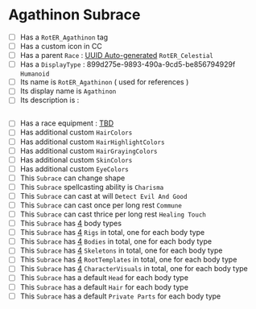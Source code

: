 # Agathinon Subrace

- [ ] Has a `RotER_Agathinon` tag
- [ ] Has a custom icon in CC
- [ ] Has a parent `Race` : [UUID Auto-generated]() `RotER_Celestial`
- [ ] Has a `DisplayType` : 899d275e-9893-490a-9cd5-be856794929f `Humanoid`
- [ ] Its name is `RotER_Agathinon` ( used for references )
- [ ] Its display name is `Agathinon`
- [ ] Its description is :
```

```
- [ ] Has a race equipment : [TBD]()
- [ ] Has additional custom `HairColors`
- [ ] Has additional custom `HairHighlightColors`
- [ ] Has additional custom `HairGrayingColors`
- [ ] Has additional custom `SkinColors`
- [ ] Has additional custom `EyeColors`
- [ ] This `Subrace` can change shape
- [ ] This `Subrace` spellcasting ability is `Charisma`
- [ ] This `Subrace` can cast at will `Detect Evil And Good`
- [ ] This `Subrace` can cast once per long rest `Commune`
- [ ] This `Subrace` can cast thrice per long rest `Healing Touch`
- [ ] This `Subrace` has [4]() body types
- [ ] This `Subrace` has [4]() `Rigs` in total, one for each body type
- [ ] This `Subrace` has [4]() `Bodies` in total, one for each body type
- [ ] This `Subrace` has [4]() `Skeletons` in total, one for each body type
- [ ] This `Subrace` has [4]() `RootTemplates` in total, one for each body type
- [ ] This `Subrace` has [4]() `CharacterVisuals` in total, one for each body type
- [ ] This `Subrace` has a default `Head` for each body type
- [ ] This `Subrace` has a default `Hair` for each body type
- [ ] This `Subrace` has a default `Private Parts` for each body type